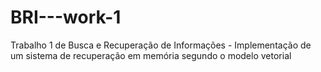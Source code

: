 # BRI---work-1
Trabalho 1 de Busca e Recuperação de Informações - Implementação de um sistema de recuperação em memória segundo o modelo vetorial
